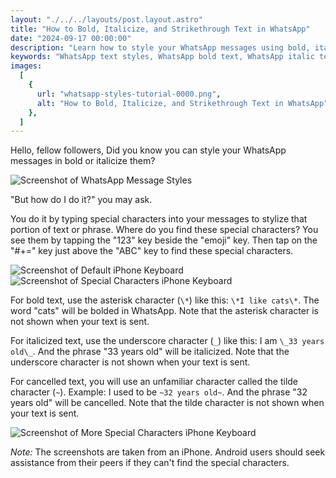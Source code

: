 ```yaml
---
layout: "./../../layouts/post.layout.astro"
title: "How to Bold, Italicize, and Strikethrough Text in WhatsApp"
date: "2024-09-17 00:00:00"
description: "Learn how to style your WhatsApp messages using bold, italic, or strikethrough text by typing special characters. A quick guide with simple steps to enhance your messaging."
keywords: "WhatsApp text styles, WhatsApp bold text, WhatsApp italic text, strikethrough in WhatsApp, format WhatsApp messages, WhatsApp special characters, WhatsApp formatting guide, bold in WhatsApp, italicize WhatsApp text, iPhone WhatsApp tips, Android WhatsApp formatting"
images:
  [
    {
      url: "whatsapp-styles-tutorial-0000.png",
      alt: "How to Bold, Italicize, and Strikethrough Text in WhatsApp",
    },
  ]
---
```


Hello, fellow followers, Did you know you can style your WhatsApp messages in bold or italicize them?

![Screenshot of WhatsApp Message Styles](/screenshots/posts/whatsapp-styles-tutorial-0007.png)

"But how do I do it?" you may ask.

You do it by typing special characters into your messages to stylize that portion of text or phrase. Where do you find these special characters? You see them by tapping the "123" key beside the "emoji" key. Then tap on the "#+=" key just above the "ABC" key to find these special characters.

![Screenshot of Default iPhone Keyboard](/screenshots/posts/whatsapp-styles-tutorial-0008.png)
![Screenshot of Special Characters iPhone Keyboard](/screenshots/posts/whatsapp-styles-tutorial-0009.png)

For bold text, use the asterisk character (`\*`) like this: `\*I like cats\*`. The word "cats" will be bolded in WhatsApp. Note that the asterisk character is not shown when your text is sent.

For italicized text, use the underscore character (`_`) like this: I am `\_33 years old\_`. And the phrase "33 years old" will be italicized. Note that the underscore character is not shown when your text is sent.

For cancelled text, you will use an unfamiliar character called the tilde character (`~`). Example: I used to be `~32 years old~`. And the phrase "32 years old" will be cancelled. Note that the tilde character is not shown when your text is sent.

![Screenshot of More Special Characters iPhone Keyboard](/screenshots/posts/whatsapp-styles-tutorial-0010.png)

_Note:_ The screenshots are taken from an iPhone. Android users should seek assistance from their peers if they can't find the special characters.
